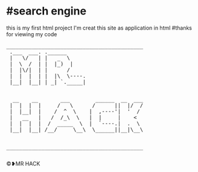 <h1>#search engine</h1>
this is my first html project 
I'm creat this site as application in html 
#thanks for viewing my code 
<pre>___________________________________________
 .___  ___. .______      
 |   \/   | |   _  \     
 |  \  /  | |  |_)  |    
 |  |\/|  | |      /     
 |  |  |  | |  |\  \----.
 |__|  |__| | _| `._____|
                         </pre><pre>
  __    __       ___        ______  __  ___ 
 |  |  |  |     /   \      /      ||  |/  / 
 |  |__|  |    /  ^  \    |  ,----'|  '  /  
 |   __   |   /  /_\  \   |  |     |    <   
 |  |  |  |  /  _____  \  |  `----.|  .  \  
 |__|  |__| /__/     \__\  \______||__|\__\ 
                                            
___________________________________________</pre>©❥MR HACK
